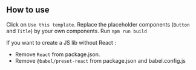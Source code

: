 ## How to use

Click on `Use this template`.
Replace the placeholder components (`Button` and `Title`) by your own components.
Run `npm run build`

If you want to create a JS lib without React :

- Remove `React` from package.json.
- Remove `@babel/preset-react` from package.json and babel.config.js
